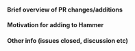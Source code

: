 <!-- To keep things simple, focus on just one topic in your PR and make changes just for that topic.
     This'll make it a lot easier to review, and thus your PR will get in faster.
     Remember can open multiple PRs at a time! -->
#### Brief overview of PR changes/additions

#### Motivation for adding to Hammer

#### Other info (issues closed, discussion etc)
